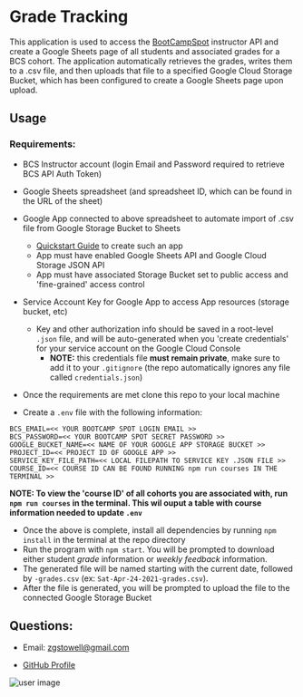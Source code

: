 # Grade Tracking

This application is used to access the [BootCampSpot](http://www.bootcampspot.com) instructor API and create a Google Sheets page of all students and associated grades for a BCS cohort. The application automatically retrieves the grades, writes them to a .csv file, and then uploads that file to a specified Google Cloud Storage Bucket, which has been configured to create a Google Sheets page upon upload. 

## Usage

### **Requirements:**
* BCS Instructor account (login Email and Password required to retrieve BCS API Auth Token)
* Google Sheets spreadsheet (and spreadsheet ID, which can be found in the URL of the sheet)
* Google App connected to above spreadsheet to automate import of .csv file from Google Storage Bucket to Sheets
    * [Quickstart Guide](https://codelabs.developers.google.com/codelabs/cloud-function2sheet#0) to create such an app
    * App must have enabled Google Sheets API and Google Cloud Storage JSON API
    * App must have associated Storage Bucket set to public access and 'fine-grained' access control
* Service Account Key for Google App to access App resources (storage bucket, etc)
    * Key and other authorization info should be saved in a root-level `.json` file, and will be auto-generated when you 'create credentials' for your service account on the Google Cloud Console
        * **NOTE:** this credentials file **must remain private**, make sure to add it to your `.gitignore` (the repo automatically ignores any file called `credentials.json`)

* Once the requirements are met clone this repo to your local machine
* Create a `.env` file with the following information:
```
BCS_EMAIL=<< YOUR BOOTCAMP SPOT LOGIN EMAIL >>
BCS_PASSWORD=<< YOUR BOOTCAMP SPOT SECRET PASSWORD >>
GOOGLE_BUCKET_NAME=<< NAME OF YOUR GOOGLE APP STORAGE BUCKET >>
PROJECT_ID=<< PROJECT ID OF GOOGLE APP >>
SERVICE_KEY_FILE_PATH=<< LOCAL FILEPATH TO SERVICE KEY .JSON FILE >>
COURSE_ID=<< COURSE ID CAN BE FOUND RUNNING npm run courses IN THE TERMINAL >>
```
**NOTE: To view the 'course ID' of all cohorts you are associated with, run `npm run courses` in the terminal. This wil ouput a table with course information needed to update `.env`**

* Once the above is complete, install all dependencies by running `npm install` in the terminal at the repo directory
* Run the program with `npm start`. You will be prompted to download either student *grade* information or *weekly feedback* information.
* The generated file will be named starting with the current date, followed by `-grades.csv` (ex: `Sat-Apr-24-2021-grades.csv`). 
* After the file is generated, you will be prompted to upload the file to the connected Google Storage Bucket

## Questions: 

* Email: <zgstowell@gmail.com>
 
* [GitHub Profile](https://github.com/the-medium-place)

![user image](https://avatars3.githubusercontent.com/u/58536071?v=4&s=40)